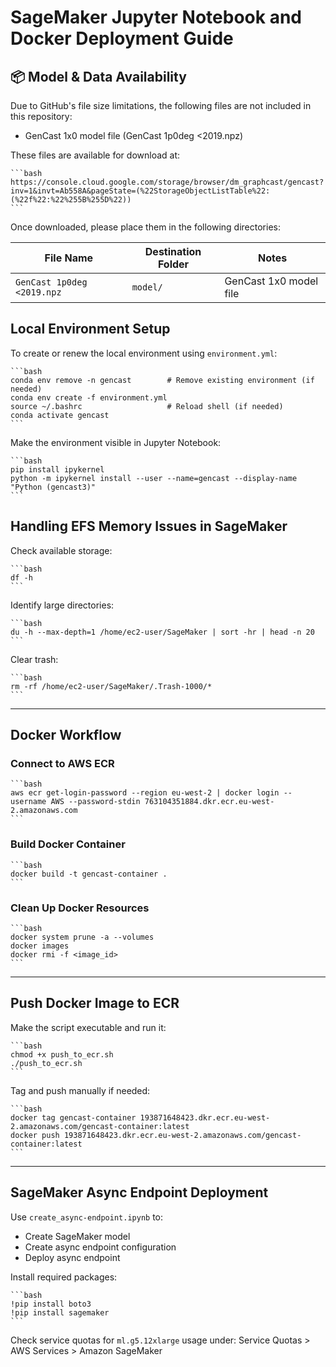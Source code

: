 # SageMaker Jupyter Notebook and Docker Deployment Guide

## 📦 Model & Data Availability

Due to GitHub's file size limitations, the following files are not included in this repository:

- GenCast 1x0 model file (GenCast 1p0deg <2019.npz)

These files are available for download at: 

    ```bash 
    https://console.cloud.google.com/storage/browser/dm_graphcast/gencast?inv=1&invt=Ab558A&pageState=(%22StorageObjectListTable%22:(%22f%22:%22%255B%255D%22))
    ```

Once downloaded, please place them in the following directories:


| File Name            | Destination Folder   | Notes                         |
|----------------------|----------------------|-------------------------------|
| `GenCast 1p0deg <2019.npz`          | `model/`             | GenCast 1x0 model file        |


## Local Environment Setup

To create or renew the local environment using `environment.yml`:

    ```bash
    conda env remove -n gencast        # Remove existing environment (if needed)
    conda env create -f environment.yml
    source ~/.bashrc                   # Reload shell (if needed)
    conda activate gencast
    ```

Make the environment visible in Jupyter Notebook:

    ```bash
    pip install ipykernel
    python -m ipykernel install --user --name=gencast --display-name "Python (gencast3)"
    ```

## Handling EFS Memory Issues in SageMaker

Check available storage:

    ```bash
    df -h
    ```

Identify large directories:

    ```bash
    du -h --max-depth=1 /home/ec2-user/SageMaker | sort -hr | head -n 20
    ```

Clear trash:

    ```bash
    rm -rf /home/ec2-user/SageMaker/.Trash-1000/*
    ```

---

## Docker Workflow

### Connect to AWS ECR

    ```bash
    aws ecr get-login-password --region eu-west-2 | docker login --username AWS --password-stdin 763104351884.dkr.ecr.eu-west-2.amazonaws.com
    ```

### Build  Docker Container

    ```bash
    docker build -t gencast-container .
    ```

### Clean Up Docker Resources

    ```bash
    docker system prune -a --volumes
    docker images
    docker rmi -f <image_id>
    ```

---

## Push Docker Image to ECR

Make the script executable and run it:

    ```bash
    chmod +x push_to_ecr.sh
    ./push_to_ecr.sh
    ```

Tag and push manually if needed:

    ```bash
    docker tag gencast-container 193871648423.dkr.ecr.eu-west-2.amazonaws.com/gencast-container:latest
    docker push 193871648423.dkr.ecr.eu-west-2.amazonaws.com/gencast-container:latest
    ```

---

## SageMaker Async Endpoint Deployment

Use `create_async-endpoint.ipynb` to:

- Create SageMaker model
- Create async endpoint configuration
- Deploy async endpoint

Install required packages:

    ```bash
    !pip install boto3
    !pip install sagemaker
    ```

Check service quotas for `ml.g5.12xlarge` usage under:
Service Quotas > AWS Services > Amazon SageMaker
